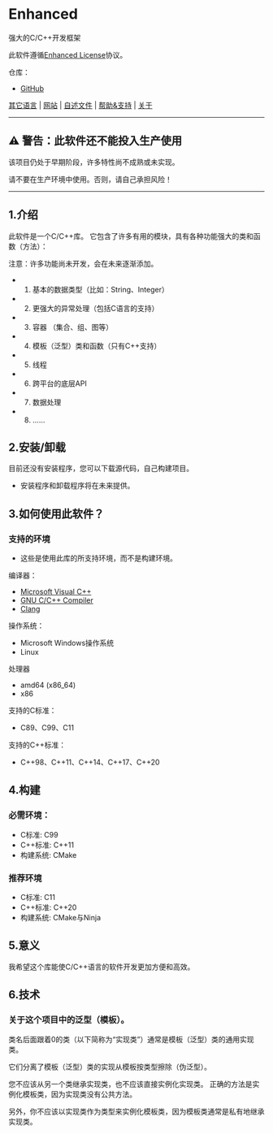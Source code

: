 # Enhanced

强大的C/C++开发框架

此软件遵循[Enhanced License](../../licenses/LICENSE)协议。

仓库：
- [GitHub](http://github.com/LiuBaihao-Hello/Enhanced)

[其它语言](../ReadMe.Languages.md) | [网站](http://liubaihao-hello.github.io/enhanced-website) | [自述文件](Readme.md) | [帮助&支持](Help-Support.md) | [关于](About.md)

---

## ⚠ 警告：此软件还不能投入生产使用
该项目仍处于早期阶段，许多特性尚不成熟或未实现。

请不要在生产环境中使用。否则，请自己承担风险！

---

## 1.介绍
此软件是一个C/C++库。
它包含了许多有用的模块，具有各种功能强大的类和函数（方法）：

注意：许多功能尚未开发，会在未来逐渐添加。

- 1. 基本的数据类型（比如：String、Integer）
- 2. 更强大的异常处理（包括C语言的支持）
- 3. 容器 （集合、组、图等）
- 4. 模板（泛型）类和函数（只有C++支持）
- 5. 线程
- 6. 跨平台的底层API
- 7. 数据处理
- 8. ……

## 2.安装/卸载
目前还没有安装程序，您可以下载源代码，自己构建项目。

* 安装程序和卸载程序将在未来提供。

## 3.如何使用此软件？

### 支持的环境

* 这些是使用此库的所支持环境，而不是构建环境。

编译器：
- [Microsoft Visual C++](http://visualstudio.microsoft.com/vs/features/cplusplus/)
- [GNU C/C++ Compiler](http://gcc.gnu.org/)
- [Clang](http://clang.llvm.org/)

操作系统：
- Microsoft Windows操作系统
- Linux

处理器
- amd64 (x86_64)
- x86

支持的C标准：
- C89、C99、C11

支持的C++标准：
- C++98、C++11、C++14、C++17、C++20

## 4.构建

### 必需环境：
- C标准: C99
- C++标准: C++11
- 构建系统: CMake

### 推荐环境
- C标准: C11
- C++标准: C++20
- 构建系统: CMake与Ninja

## 5.意义

我希望这个库能使C/C++语言的软件开发更加方便和高效。

## 6.技术

### 关于这个项目中的泛型（模板）。
类名后面跟着0的类（以下简称为“实现类”）通常是模板（泛型）类的通用实现类。

它们分离了模板（泛型）类的实现从模板按类型擦除（伪泛型）。

您不应该从另一个类继承实现类，也不应该直接实例化实现类。
正确的方法是实例化模板类，因为实现类没有公共方法。

另外，你不应该以实现类作为类型来实例化模板类，因为模板类通常是私有地继承实现类。
